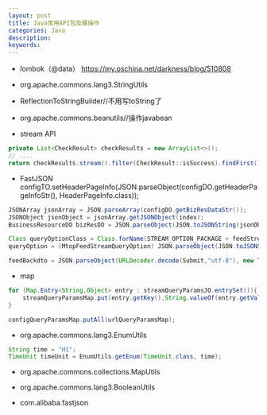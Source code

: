 ```yaml
---
layout: post
title: Java常用API包及骚操作
categories: Java
description: 
keywords: 
---
```



- lombok（@data）
https://my.oschina.net/darkness/blog/510808


- org.apache.commons.lang3.StringUtils


- ReflectionToStringBuilder//不用写toString了


- org.apache.commons.beanutils//操作javabean


- stream API
```java
private List<CheckResult> checkResults = new ArrayList<>();
// ....
return checkResults.stream().filter(CheckResult::isSuccess).findFirst().orElse(null);
```


- FastJSON
configTO.setHeaderPageInfo(JSON.parseObject(configDO.getHeaderPageInfoStr(), HeaderPageInfo.class));

```java
JSONArray jsonArray = JSON.parseArray(configDO.getBizResDataStr());
JSONObject jsonObject = jsonArray.getJSONObject(index);
BusinessResourceDO bizResDO = JSON.parseObject(JSON.toJSONString(jsonObject), BusinessResourceDO.class);

Class queryOptionClass = Class.forName(STREAM_OPTION_PACKAGE + feedStreamQueryOptionClassName);
queryOption = (MtopFeedStreamQueryOption) JSON.parseObject(JSON.toJSONString(configQueryParamsMap),queryOptionClass);

feedBackdto = JSON.parseObject(URLDecoder.decode(Submit,"utf-8"), new TypeReference<FeedBackDTO>()
```



- map
```java
for (Map.Entry<String,Object> entry : streamQueryParamsJO.entrySet()){
    streamQueryParamsMap.put(entry.getKey(),String.valueOf(entry.getValue()));
}

configQueryParamsMap.putAll(urlQueryParamsMap);
```


- org.apache.commons.lang3.EnumUtils
```java
String time = "H1";
TimeUnit timeUnit = EnumUtils.getEnum(TimeUnit.class, time);
```


- org.apache.commons.collections.MapUtils


- org.apache.commons.lang3.BooleanUtils


- com.alibaba.fastjson







